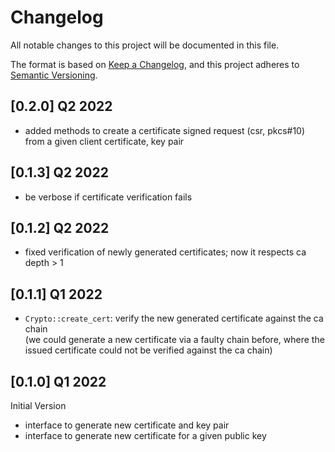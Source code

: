 # Changelog

All notable changes to this project will be documented in this file.

The format is based on [Keep a Changelog](https://keepachangelog.com/en/1.0.0/),
and this project adheres to [Semantic Versioning](https://semver.org/spec/v2.0.0.html).

## [0.2.0] Q2 2022
- added methods to create a certificate signed request (csr, pkcs#10) from a given client certificate, key pair

## [0.1.3] Q2 2022
- be verbose if certificate verification fails

## [0.1.2] Q2 2022
- fixed verification of newly generated certificates; now it respects ca depth > 1

## [0.1.1] Q1 2022
- `Crypto::create_cert`: verify the new generated certificate against the ca
  chain<br>
  (we could generate a new certificate via a faulty chain before, where the
  issued certificate could not be verified against the ca chain)

## [0.1.0] Q1 2022

Initial Version

- interface to generate new certificate and key pair
- interface to generate new certificate for a given public key
